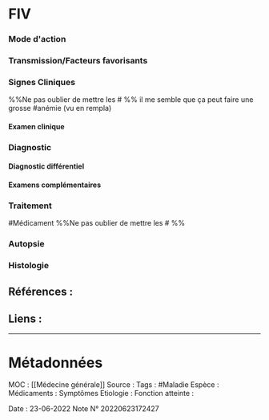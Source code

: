 # FIV
### Mode d'action
### Transmission/Facteurs favorisants
### Signes Cliniques
%%Ne pas oublier de mettre les # %%
il me semble que ça peut faire une grosse #anémie (vu en rempla)
#### Examen clinique
### Diagnostic
#### Diagnostic différentiel
#### Examens complémentaires
### Traitement
#Médicament 
%%Ne pas oublier de mettre les # %% 
### Autopsie
### Histologie

## Références :
>
 

## Liens :



***

# Métadonnées
MOC : [[Médecine générale]]
Source :
Tags : #Maladie 
	Espèce :
	Médicaments :
	Symptômes
	Etiologie :
	Fonction atteinte :
	
Date : 23-06-2022
Note N° 20220623172427